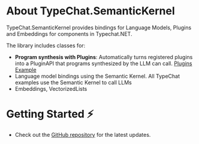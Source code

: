# About TypeChat.SemanticKernel

TypeChat.SemanticKernel provides bindings for Language Models, Plugins and Embeddings for components in Typechat.NET.

The library includes classes for:
* **Program synthesis with Plugins**: Automatically turns registered plugins into a PluginAPI that programs synthesized by the LLM can call. [Plugins Example](examples/Plugins/Program.cs)
* Language model bindings using the Semantic Kernel. All TypeChat examples use the Semantic Kernel to call LLMs
* Embeddings, VectorizedLists


# Getting Started ⚡

- Check out the [GitHub repository](https://github.com/microsoft/typechat.net) for the latest updates.
